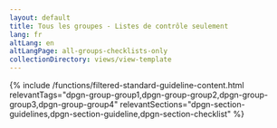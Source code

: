 ```yaml
---
layout: default
title: Tous les groupes - Listes de contrôle seulement
lang: fr
altLang: en
altLangPage: all-groups-checklists-only
collectionDirectory: views/view-template
---
```


{% include /functions/filtered-standard-guideline-content.html relevantTags="dpgn-group-group1,dpgn-group-group2,dpgn-group-group3,dpgn-group-group4" relevantSections="dpgn-section-guidelines,dpgn-section-guideline,dpgn-section-checklist" %}
